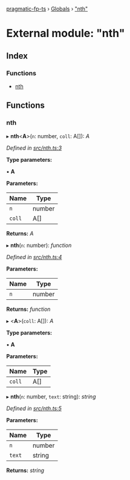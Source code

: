[pragmatic-fp-ts](../README.md) › [Globals](../globals.md) › ["nth"](_nth_.md)

# External module: "nth"

## Index

### Functions

* [nth](_nth_.md#nth)

## Functions

###  nth

▸ **nth**<**A**>(`n`: number, `coll`: A[]): *A*

*Defined in [src/nth.ts:3](https://github.com/hermann-p/pragmatic-fp-ts/blob/ce213e6/src/nth.ts#L3)*

**Type parameters:**

▪ **A**

**Parameters:**

Name | Type |
------ | ------ |
`n` | number |
`coll` | A[] |

**Returns:** *A*

▸ **nth**(`n`: number): *function*

*Defined in [src/nth.ts:4](https://github.com/hermann-p/pragmatic-fp-ts/blob/ce213e6/src/nth.ts#L4)*

**Parameters:**

Name | Type |
------ | ------ |
`n` | number |

**Returns:** *function*

▸ <**A**>(`coll`: A[]): *A*

**Type parameters:**

▪ **A**

**Parameters:**

Name | Type |
------ | ------ |
`coll` | A[] |

▸ **nth**(`n`: number, `text`: string): *string*

*Defined in [src/nth.ts:5](https://github.com/hermann-p/pragmatic-fp-ts/blob/ce213e6/src/nth.ts#L5)*

**Parameters:**

Name | Type |
------ | ------ |
`n` | number |
`text` | string |

**Returns:** *string*
